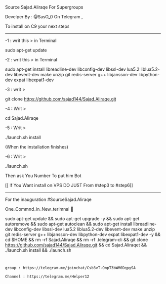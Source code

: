 Source Sajad.Aliraqe For Supergroups 

Develper By : @SasO_0 On Telegram ,

To install on C9 your next steps

--------------------------------------

-1 : writ this > in Terminal 

sudo apt-get update 



-2 : writ this > in Terminal 

sudo apt-get install libreadline-dev libconfig-dev libssl-dev lua5.2 liblua5.2-dev libevent-dev make unzip git redis-server g++ 
libjansson-dev libpython-dev expat libexpat1-dev



-3 : writ >

git clone https://github.com/sajad144/Sajad.Aliraqe.git



-4 : Writ >

cd Sajad.Aliraqe



-5 : Writ >

./launch.sh install 



(When the installation finishes)



-6 : Writ >

./launch.sh 



Then ask You Number To put him Bot

[[ If You Want install on VPS DO JUST From #step3 to #step6]]

----------------------------

For the inauguration #SourceSajad.Aliraqe 



One_Commnd_in_New_terimnal 💠



sudo apt-get update && sudo apt-get upgrade -y && sudo apt-get autoremove && sudo apt-get autoclean && sudo apt-get install 
libreadline-dev libconfig-dev libssl-dev lua5.2 liblua5.2-dev libevent-dev make unzip git redis-server g++ libjansson-dev 
libpython-dev expat libexpat1-dev -y && cd $HOME && rm -rf Sajad.Aliraqe && rm -rf .telegram-cli && git clone https://github.com/sajad144/Sajad.Aliraqe.git && cd Sajad.Aliraqet && ./launch.sh install && ./launch.sh
~~~~~


group : https://telegram.me/joinchat/Csb3vT-OnpT3bWM0DqpySA

Channel : https://telegram.me/Helper12
